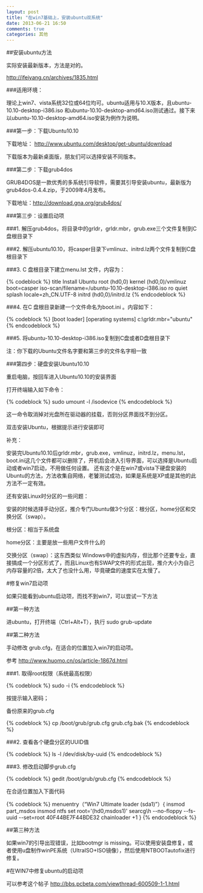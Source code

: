 ```yaml
---
layout: post
title: "在win7基础上，安装ubuntu双系统"
date: 2013-06-21 16:50
comments: true
categories: 其他
---
```

##安装ubuntu方法

实际安装最新版本，方法是对的。

<http://ifeiyang.cn/archives/1835.html>

###适用环境：

理论上win7、vista系统32位或64位均可。ubuntu适用与10.X版本，且ubuntu-10.10-desktop-i386.iso 和ubuntu-10.10-desktop-amd64.iso测试通过。接下来以ubuntu-10.10-desktop-amd64.iso安装为例作为说明。

###第一步：下载Ubuntu10.10

下载地址： http://www.ubuntu.com/desktop/get-ubuntu/download

下载版本为最新桌面版，朋友们可以选择安装不同版本。
<!-- more -->
###第二步：下载grub4dos

GRUB4DOS是一款优秀的多系统引导软件，需要其引导安装ubuntu，最新版为grub4dos-0.4.4.zip，于2009年4月发布。

下载地址：http://download.gna.org/grub4dos/

###第三步：设置启动项

###1. 解压grub4dos，将目录中的grldr，grldr.mbr，grub.exe三个文件复制到C盘根目录下

###2. 解压ubuntu10.10，将casper目录下vmlinuz、initrd.lz两个文件复制到C盘根目录下 

###3. C 盘根目录下建立menu.lst 文件，内容为：

{% codeblock %}
title Install Ubuntu 
root (hd0,0) 
kernel (hd0,0)/vmlinuz boot=casper iso-scan/filename=/ubuntu-10.10-desktop-i386.iso ro quiet splash locale=zh_CN.UTF-8 
initrd (hd0,0)/initrd.lz
{% endcodeblock %}

###4. 在C 盘根目录新建一个文件命名为boot.ini 。内容如下：

{% codeblock %}
[boot loader] 
[operating systems] 
c:\grldr.mbr="ubuntu" 
{% endcodeblock %}

###5. 将ubuntu-10.10-desktop-i386.iso复制到C盘或者D盘根目录下

注：你下载的Ubuntu文件名字要和第三步的文件名字相一致

###第四步：硬盘安装Ubuntu10.10

重启电脑，按回车进入Ubuntu10.10的安装界面

打开终端输入如下命令：

{% codeblock %}
sudo umount -l /isodevice
{% endcodeblock %}

这一命令取消掉对光盘所在驱动器的挂载，否则分区界面找不到分区。

双击安装Ubuntu，根据提示进行安装即可

补充：

安装完Ubuntu10.10后grldr.mbr，grub.exe，vmlinuz，initrd.lz，menu.lst，boot.ini这几个文件都可以删除了，开机后会进入引导界面，可以选择是Ubuntu启动或者win7启动，不用做任何设置。 还有这个是在win7或vista下硬盘安装的Ubuntu的方法，方法收集自网络，老饕测试成功，如果是系统是XP或是其他的此方法不一定有效。

还有安装Linux时分区的一些问题：

安装的时候选择手动分区，推介专门Ubuntu做3个分区：根分区，home分区和交换分区（swap）。

根分区：相当于系统盘

home分区：主要是放一些用户文件什么的

交换分区（swap）：这东西类似 Windows中的虚拟内存，但比那个还要专业，直接搞成一个分区形式了，而且Linux也有SWAP文件的形式出现，推介大小为自己内存容量的2倍，太大了也没什么用，毕竟硬盘的速度实在太慢了。

#修复win7启动项

如果只能看到ubuntu启动项，而找不到win7，可以尝试一下方法

##第一种方法

进ubuntu，打开终端（Ctrl+Alt+T），执行 sudo grub-update

##第二种方法

手动修改 grub.cfg，在适合的位置加入win7的启动项。

参考 <http://www.huomo.cn/os/article-1867d.html>

###1. 取得root权限（系统最高权限）

{% codeblock %}
sudo -i
{% endcodeblock %}

按提示输入密码；

备份原来的grub.cfg

{% codeblock %}
cp /boot/grub/grub.cfg grub.cfg.bak
{% endcodeblock %}

###2. 查看各个硬盘分区的UUID值

{% codeblock %}
ls -l /dev/disk/by-uuid
{% endcodeblock %}

###3. 修改启动脚步grub.cfg

{% codeblock %}
gedit /boot/grub/grub.cfg
{% endcodeblock %}

在合适位置加入下面代码

{% codeblock %}
menuentry（“Win7 Ultimate loader (sda1)”）{
insmod part_msdos
insmod ntfs
set root='(hd0,msdos1)'
searcg\h --no-floppy --fs-uuid --set=root 40F44BE7F44BDE32
chainloader +1
}
{% endcodeblock %}

##第三种方法

如果win7的引导出现错误，比如bootmgr is missing。可以使用安装盘修复，或者使用u盘制作winPE系统（UltraISO+ISO镜像），然后使用NTBOOTautofix进行修复。

#在WIN7中修复ubuntu的启动项

可以参考这个帖子 <http://bbs.pcbeta.com/viewthread-600509-1-1.html>